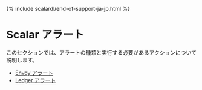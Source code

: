 {% include scalardl/end-of-support-ja-jp.html %}

# Scalar アラート

このセクションでは、アラートの種類と実行する必要があるアクションについて説明します。

* [Envoy アラート](Envoy.md)
* [Ledger アラート](Ledger.md)
